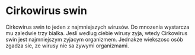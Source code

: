 # Cirkowirus swin

Cirkowirus swin to jeden z najmniejszych wirusów. Do mnozenia wystarcza mu
zaledwie trzy bialka. Jesli wedlug ciebie wirusy zyja, wtedy Cirkowirus swin
jest najmniejszym zyjacym organizmem. Jednakze wiekszosc osób zgadza sie, ze
wirusy nie sa zywymi organizmami.
